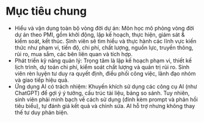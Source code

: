 # Mục tiêu chung

- Hiểu và vận dụng toàn bộ vòng đời dự án: Môn học mô phỏng vòng đời dự án theo PMI, gồm khởi động, lập kế hoạch, thực hiện, giám sát & kiểm soát, kết thúc. Sinh viên sẽ tìm hiểu và thực hành các lĩnh vực kiến thức như phạm vi, tiến độ, chi phí, chất lượng, nguồn lực, truyền thông, rủi ro, mua sắm, các bên liên quan và tích hợp.
- Phát triển kỹ năng quản lý: Trọng tâm là lập kế hoạch phạm vi, thiết kế lịch trình, dự toán chi phí, kiểm soát chất lượng và quản trị rủi ro. Sinh viên rèn luyện tư duy ra quyết định, điều phối công việc, lãnh đạo nhóm và giao tiếp hiệu quả.
- Ứng dụng AI có trách nhiệm: Khuyến khích sử dụng các công cụ AI (như ChatGPT) để gợi ý ý tưởng, cấu trúc tài liệu, bảng so sánh. Tuy nhiên, sinh viên phải minh bạch về cách sử dụng (đính kèm prompt và phản hồi tiêu biểu), tự đánh giá kết quả và chỉnh sửa. AI hỗ trợ nhưng không thay thế tư duy phản biện.